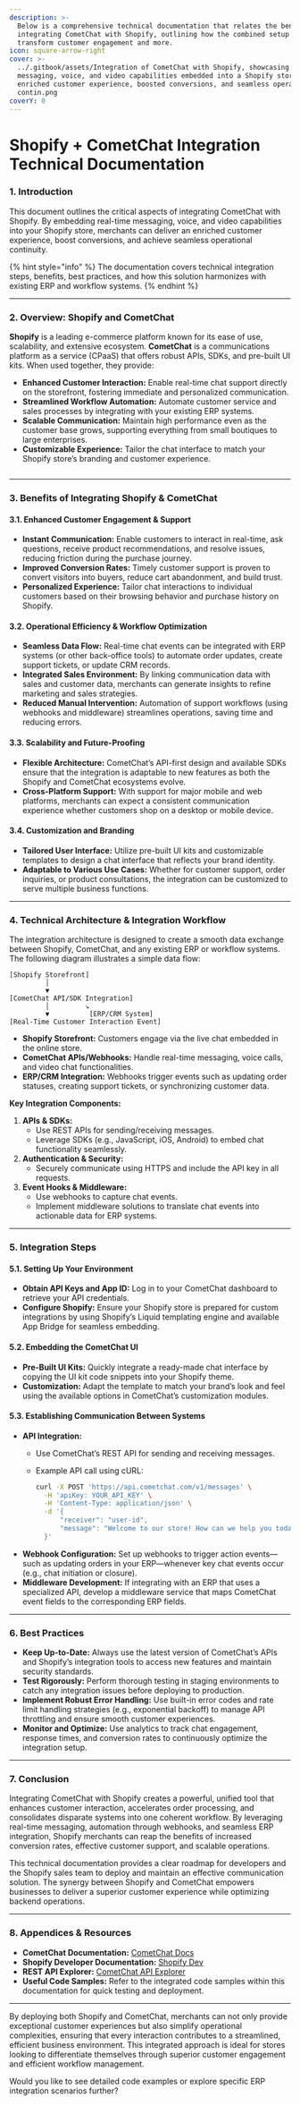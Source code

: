 ```yaml
---
description: >-
  Below is a comprehensive technical documentation that relates the benefits of
  integrating CometChat with Shopify, outlining how the combined setup can
  transform customer engagement and more.
icon: square-arrow-right
cover: >-
  ../.gitbook/assets/Integration of CometChat with Shopify, showcasing real-time
  messaging, voice, and video capabilities embedded into a Shopify store,
  enriched customer experience, boosted conversions, and seamless operational
  contin.png
coverY: 0
---
```


# Shopify + CometChat Integration Technical Documentation

### 1. Introduction

This document outlines the critical aspects of integrating CometChat with Shopify. By embedding real-time messaging, voice, and video capabilities into your Shopify store, merchants can deliver an enriched customer experience, boost conversions, and achieve seamless operational continuity.&#x20;

{% hint style="info" %}
The documentation covers technical integration steps, benefits, best practices, and how this solution harmonizes with existing ERP and workflow systems.
{% endhint %}

***

### 2. Overview: Shopify and CometChat

**Shopify** is a leading e-commerce platform known for its ease of use, scalability, and extensive ecosystem. **CometChat** is a communications platform as a service (CPaaS) that offers robust APIs, SDKs, and pre-built UI kits. When used together, they provide:

* **Enhanced Customer Interaction:** Enable real-time chat support directly on the storefront, fostering immediate and personalized communication.
* **Streamlined Workflow Automation:** Automate customer service and sales processes by integrating with your existing ERP systems.
* **Scalable Communication:** Maintain high performance even as the customer base grows, supporting everything from small boutiques to large enterprises.
* **Customizable Experience:** Tailor the chat interface to match your Shopify store’s branding and customer experience.

<figure><img src="../.gitbook/assets/Shopify is a leading e-commerce platform known for its ease of use, scalability, and extensive ecosystem. CometChat is a communications platform as a service (CPaaS) that offers robust APIs, SDKs, and pre-built UI .jpg" alt=""><figcaption></figcaption></figure>

***

### 3. Benefits of Integrating Shopify & CometChat

#### 3.1. Enhanced Customer Engagement & Support

* **Instant Communication:** Enable customers to interact in real-time, ask questions, receive product recommendations, and resolve issues, reducing friction during the purchase journey.
* **Improved Conversion Rates:** Timely customer support is proven to convert visitors into buyers, reduce cart abandonment, and build trust.
* **Personalized Experience:** Tailor chat interactions to individual customers based on their browsing behavior and purchase history on Shopify.

#### 3.2. Operational Efficiency & Workflow Optimization

* **Seamless Data Flow:** Real-time chat events can be integrated with ERP systems (or other back-office tools) to automate order updates, create support tickets, or update CRM records.
* **Integrated Sales Environment:** By linking communication data with sales and customer data, merchants can generate insights to refine marketing and sales strategies.
* **Reduced Manual Intervention:** Automation of support workflows (using webhooks and middleware) streamlines operations, saving time and reducing errors.

#### 3.3. Scalability and Future-Proofing

* **Flexible Architecture:** CometChat’s API-first design and available SDKs ensure that the integration is adaptable to new features as both the Shopify and CometChat ecosystems evolve.
* **Cross-Platform Support:** With support for major mobile and web platforms, merchants can expect a consistent communication experience whether customers shop on a desktop or mobile device.

#### 3.4. Customization and Branding

* **Tailored User Interface:** Utilize pre-built UI kits and customizable templates to design a chat interface that reflects your brand identity.
* **Adaptable to Various Use Cases:** Whether for customer support, order inquiries, or product consultations, the integration can be customized to serve multiple business functions.

***

### 4. Technical Architecture & Integration Workflow

The integration architecture is designed to create a smooth data exchange between Shopify, CometChat, and any existing ERP or workflow systems. The following diagram illustrates a simple data flow:

```
[Shopify Storefront]
         │
         ▼
[CometChat API/SDK Integration]
         │         ↘
         ▼          [ERP/CRM System]
[Real-Time Customer Interaction Event]
```

* **Shopify Storefront:** Customers engage via the live chat embedded in the online store.
* **CometChat APIs/Webhooks:** Handle real-time messaging, voice calls, and video chat functionalities.
* **ERP/CRM Integration:** Webhooks trigger events such as updating order statuses, creating support tickets, or synchronizing customer data.

**Key Integration Components:**

1. **APIs & SDKs:**
   * Use REST APIs for sending/receiving messages.
   * Leverage SDKs (e.g., JavaScript, iOS, Android) to embed chat functionality seamlessly.
2. **Authentication & Security:**
   * Securely communicate using HTTPS and include the API key in all requests.
3. **Event Hooks & Middleware:**
   * Use webhooks to capture chat events.
   * Implement middleware solutions to translate chat events into actionable data for ERP systems.

***

### 5. Integration Steps

#### 5.1. Setting Up Your Environment

* **Obtain API Keys and App ID:** Log in to your CometChat dashboard to retrieve your API credentials.
* **Configure Shopify:** Ensure your Shopify store is prepared for custom integrations by using Shopify’s Liquid templating engine and available App Bridge for seamless embedding.

#### 5.2. Embedding the CometChat UI

* **Pre-Built UI Kits:** Quickly integrate a ready-made chat interface by copying the UI kit code snippets into your Shopify theme.
* **Customization:** Adapt the template to match your brand’s look and feel using the available options in CometChat’s customization modules.

#### 5.3. Establishing Communication Between Systems

* **API Integration:**
  * Use CometChat’s REST API for sending and receiving messages.
  *   Example API call using cURL:

      ```bash
      curl -X POST 'https://api.cometchat.com/v1/messages' \
        -H 'apiKey: YOUR_API_KEY' \
        -H 'Content-Type: application/json' \
        -d '{
            "receiver": "user-id",
            "message": "Welcome to our store! How can we help you today?"
        }'
      ```
* **Webhook Configuration:** Set up webhooks to trigger action events—such as updating orders in your ERP—whenever key chat events occur (e.g., chat initiation or closure).
* **Middleware Development:** If integrating with an ERP that uses a specialized API, develop a middleware service that maps CometChat event fields to the corresponding ERP fields.

***

### 6. Best Practices

* **Keep Up-to-Date:** Always use the latest version of CometChat’s APIs and Shopify’s integration tools to access new features and maintain security standards.
* **Test Rigorously:** Perform thorough testing in staging environments to catch any integration issues before deploying to production.
* **Implement Robust Error Handling:** Use built-in error codes and rate limit handling strategies (e.g., exponential backoff) to manage API throttling and ensure smooth customer experiences.
* **Monitor and Optimize:** Use analytics to track chat engagement, response times, and conversion rates to continuously optimize the integration setup.

***

### 7. Conclusion

Integrating CometChat with Shopify creates a powerful, unified tool that enhances customer interaction, accelerates order processing, and consolidates disparate systems into one coherent workflow. By leveraging real-time messaging, automation through webhooks, and seamless ERP integration, Shopify merchants can reap the benefits of increased conversion rates, effective customer support, and scalable operations.

This technical documentation provides a clear roadmap for developers and the Shopify sales team to deploy and maintain an effective communication solution. The synergy between Shopify and CometChat empowers businesses to deliver a superior customer experience while optimizing backend operations.

***

### 8. Appendices & Resources

* **CometChat Documentation:** [CometChat Docs](https://www.cometchat.com/docs)
* **Shopify Developer Documentation:** [Shopify Dev](https://shopify.dev)
* **REST API Explorer:** [CometChat API Explorer](https://api-explorer.cometchat.com/reference/chat-apis)
* **Useful Code Samples:** Refer to the integrated code samples within this documentation for quick testing and deployment.

***

By deploying both Shopify and CometChat, merchants can not only provide exceptional customer experiences but also simplify operational complexities, ensuring that every interaction contributes to a streamlined, efficient business environment. This integrated approach is ideal for stores looking to differentiate themselves through superior customer engagement and efficient workflow management.

Would you like to see detailed code examples or explore specific ERP integration scenarios further?

